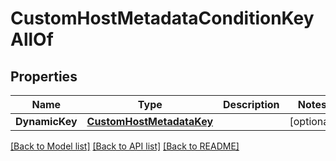 # CustomHostMetadataConditionKeyAllOf

## Properties

Name | Type | Description | Notes
------------ | ------------- | ------------- | -------------
**DynamicKey** | [**CustomHostMetadataKey**](CustomHostMetadataKey.md) |  | [optional] 

[[Back to Model list]](../README.md#documentation-for-models) [[Back to API list]](../README.md#documentation-for-api-endpoints) [[Back to README]](../README.md)


